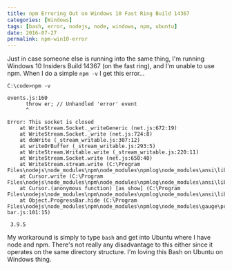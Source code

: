 ```yaml
---
title: npm Erroring Out on Windows 10 Fast Ring Build 14367
categories: [Windows]
tags: [bash, error, nodejs, node, windows, npm, ubuntu]
date: 2016-07-27
permalink: npm-win10-error
---
```


Just in case someone else is running into the same thing, I'm running Windows 10 Insiders Build 14367 (on the fast ring), and I'm unable to use npm. When I do a simple `npm -v` I get this error...
<!--more-->
```
C:\code>npm -v

events.js:160
      throw er; // Unhandled 'error' event
      ^

Error: This socket is closed
    at WriteStream.Socket._writeGeneric (net.js:672:19)
    at WriteStream.Socket._write (net.js:724:8)
    at doWrite (_stream_writable.js:307:12)
    at writeOrBuffer (_stream_writable.js:293:5)
    at WriteStream.Writable.write (_stream_writable.js:220:11)
    at WriteStream.Socket.write (net.js:650:40)
    at WriteStream.stream.write (C:\Program Files\nodejs\node_modules\npm\node_modules\npmlog\node_modules\ansi\lib\newlines.js:36:21)
    at Cursor.write (C:\Program Files\nodejs\node_modules\npm\node_modules\npmlog\node_modules\ansi\lib\ansi.js:157:23)
    at Cursor.(anonymous function) [as show] (C:\Program Files\nodejs\node_modules\npm\node_modules\npmlog\node_modules\ansi\lib\ansi.js:226:26)
    at Object.ProgressBar.hide (C:\Program Files\nodejs\node_modules\npm\node_modules\npmlog\node_modules\gauge\progress-bar.js:101:15)

 3.9.5
```

My workaround is simply to type `bash` and get into Ubuntu where I have node and npm. There's not really any disadvantage to this either since it operates on the same directory structure. I'm loving this Bash on Ubuntu on Windows thing.
